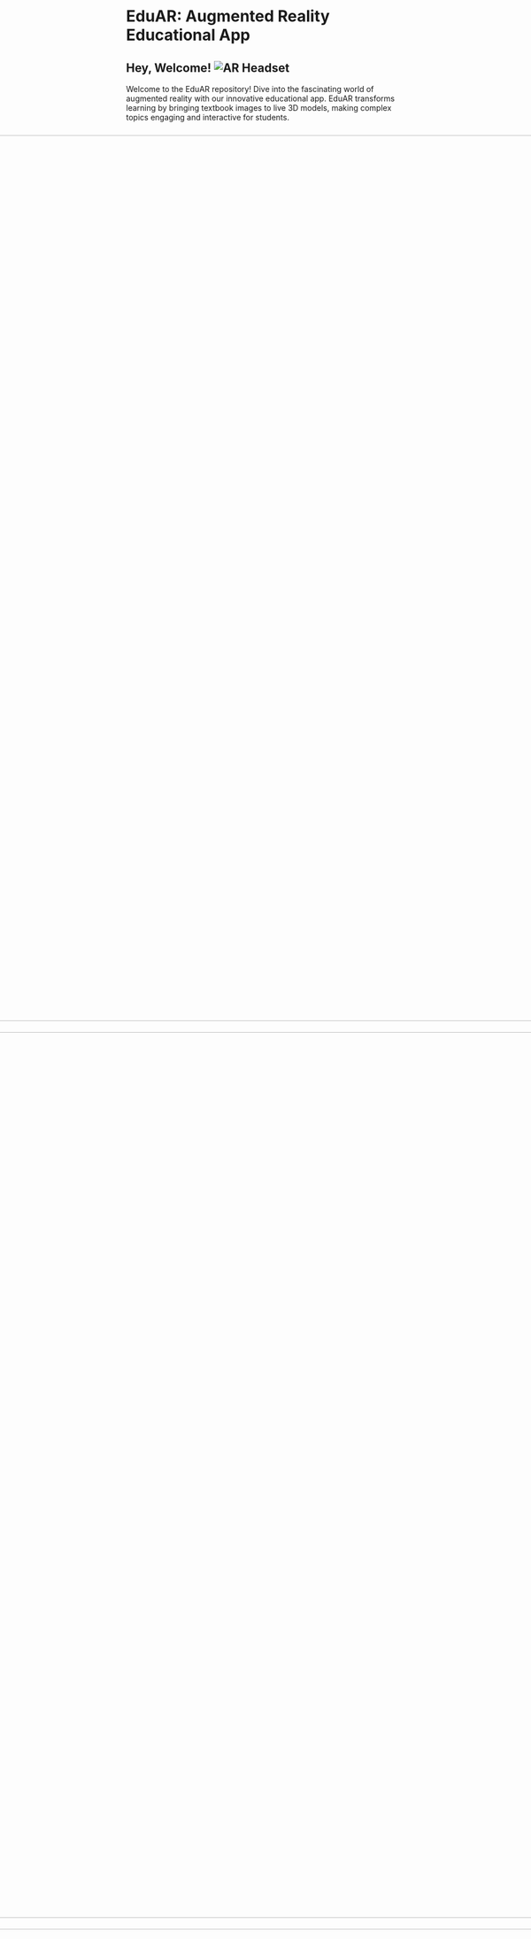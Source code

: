 # EduAR: Augmented Reality Educational App

## Hey, Welcome! ![AR Headset](/img/Apple-AR-Headset-740x493-removebg-preview.png)

Welcome to the EduAR repository! Dive into the fascinating world of augmented reality with our innovative educational app. EduAR transforms learning by bringing textbook images to live 3D models, making complex topics engaging and interactive for students.

<div style="display: flex; flex-direction: column; align-items: center; justify-content: space-evenly; height: 100vh;">
  <a href="https://example.com/link1" target="_blank">
    <img src="/img/logo2-removebg-preview.png" alt="EduAR Logo" style="padding: 10px; height: 40vh;">
  </a>
  <a href="https://example.com/link2" target="_blank">
    <img src="/img/logo4-removebg-preview.png" alt="EduAR Logo" style="padding: 10px; height: 40vh;">
  </a>
  <a href="https://example.com/link3" target="_blank">
    <img src="/img/logo3-removebg-preview.png" alt="EduAR Logo" style="padding: 10px; height: 40vh;">
  </a>
</div>



## Project Description

EduAR is designed to revolutionize education through augmented reality. By using marker images, students can explore detailed 3D models related to various subjects, enhancing their understanding and retention. Point your AR device towards a marker image, and watch as a live 3D model augments right before your eyes, making learning both fun and effective.

### Key Features

- **Interactive 3D Models:** Explore subjects with lifelike 3D models.
- **Marker-Based AR:** Trigger models using specific marker images.
- **Immersive Learning:** Enhance comprehension through interactive visualization.

## Project Gallery
Check out some screenshots of EduAR in action!

### Biology
<div style="display: flex; align-items: center; justify-content: space-around; height: 100vh;">
  <img src="/img/brain-removebg-preview.png" alt="EduAR Logo">
  <img src="/img/Muscles-removebg-preview.png" alt="EduAR Logo">
  <img src="/img/heart-removebg-preview.png" alt="EduAR Logo">
</div>

### Tourism
<div style="display: flex; flex-direction: column; align-items: center; justify-content: center; height: 100vh;">
  <img src="/img/tajmahal-removebg-preview.png" alt="EduAR Logo" style="padding: 20px; width: 200px; height: 200px;">
  <img src="/img/Christ_the_Redeemer__Brazil-removebg-preview.png" alt="EduAR Logo" style="padding: 20px; width: 200px; height: 200px;">
  <img src="/img/The_Colosseum__Rome__Italy-removebg-preview.png" alt="EduAR Logo" style="padding: 20px; width: 200px; height: 200px;">
</div>


### Prototype Showcase: Solar System

As a prototype, we implemented a fully interactive model of the solar system. This allows students to explore planets, moons, and other celestial bodies in 3D space, providing a comprehensive understanding of our solar system.

![Solar System Prototype](https://via.placeholder.com/300x200)

### Live Demonstration

Watch the video below to see EduAR in action:

[![EduAR Demo](https://via.placeholder.com/300x200)](https://www.youtube.com/watch?v=dummyvideolink)

## Getting Started

To get started with EduAR, follow these steps:

1. **Download the App:**
   - [Download the APK](https://github.com/your-repo-link)
   
2. **Install the App:**
   - Transfer the APK to your Android device.
   - Enable installation from unknown sources in your device settings.
   - Locate the APK file using a file manager and install it.

3. **Using the App:**
   - Open EduAR and grant necessary permissions.
   - Point your device's camera at the marker images to trigger the AR models.
   - Explore and interact with the 3D models to learn more about each topic.

## Contact and Support

For any questions, suggestions, or support, feel free to contact us at [support@eduar.com](mailto:support@eduar.com).

We hope EduAR enhances your learning experience and makes studying more enjoyable!
